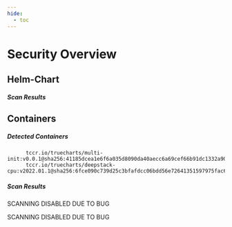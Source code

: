 ```yaml
---
hide:
  - toc
---
```


# Security Overview

<link href="https://truecharts.org/_static/trivy.css" type="text/css" rel="stylesheet" />

## Helm-Chart

##### Scan Results


## Containers

##### Detected Containers

          tccr.io/truecharts/multi-init:v0.0.1@sha256:41185dcea1e6f6a035d8090da40aecc6a69cef66b91dc1332a90c9d22861d367
          tccr.io/truecharts/deepstack-cpu:v2022.01.1@sha256:6fce090c739d25c3bfafdcc06bdd56e72641351597975fac6dfa9d99149615ef

##### Scan Results

SCANNING DISABLED DUE TO BUG

SCANNING DISABLED DUE TO BUG
